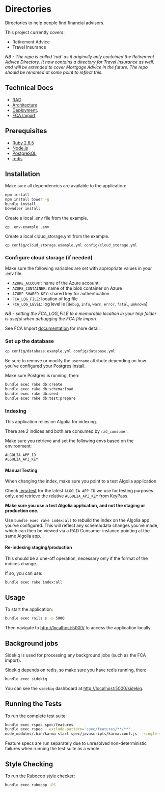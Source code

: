 # Directories

Directories to help people find financial advisors.

This project currently covers:

* Retirement Advice
* Travel Insurance

*NB - The repo is called 'rad' as it originally only contained the Retirement Advice Directory.
It now contains a directory for Travel Insurance as well, and will be extended to cover Mortgage
Advice in the future. The repo should be renamed at some point to reflect this.*

## Technical Docs <a name="tech-docs"></a>

* [RAD](https://github.com/moneyadviceservice/technical-docs/tree/master/rad)
* [Architecture](https://github.com/moneyadviceservice/technical-docs/blob/master/rad/architecture.md)
* [Deployment](https://github.com/moneyadviceservice/technical-docs/blob/master/rad/deployment.md).
* [FCA Import](https://github.com/moneyadviceservice/technical-docs/blob/master/rad/running_fca_import_locally.md)

## Prerequisites

* [Ruby 2.6.5](http://www.ruby-lang.org/en)
* [Node.js](http://nodejs.org/)
* [PostgreSQL](http://www.postgresql.org/)
* [redis](http://redis.io)

## Installation

Make sure all dependencies are available to the application:

```sh
npm install
npm install bower -g
bundle install
bowndler install
```

Create a local .env file from the example.

```
cp .env-example .env
```

Create a local cloud_storage.yml from the example.

```
cp config/cloud_storage.example.yml config/cloud_storage.yml
```

### Configure cloud storage (if needed)

Make sure the following variables are set with appropriate values in your .env file.

- `AZURE_ACCOUNT`: name of the Azure account
- `AZURE_CONTAINER`: name of the blob container on Azure
- `AZURE_SHARED_KEY`: shared key for authentication
- `FCA_LOG_FILE`: location of log file
- `FCA_LOG_LEVEL`: log level ie [`debug`, `info`, `warn`, `error`, `fatal`, `unknown`]

*NB - setting the FCA_LOG_FILE to a memorable location in your tmp folder is useful when debugging the FCA file import.*

See FCA Import [documentation](#tech-docs) for more detail.

### Set up the database

```sh
cp config/database.example.yml config/database.yml
```

Be sure to remove or modify the `username` attribute depending on how you've configured your Postgres install.

Make sure Postgres is running, then:

```sh
bundle exec rake db:create
bundle exec rake db:schema:load
bundle exec rake db:seed
bundle exec rake db:test:prepare
```

### Indexing

This application relies on Algolia for indexing.

There are 2 indices and both are consumed by `rad_consumer`.

Make sure you retrieve and set the following envs based on the environment:

```
ALGOLIA_APP_ID
ALGOLIA_API_KEY
```

#### Manual Testing

When changing the index, make sure you point to a test Algolia application.

Check [.env.test](./.env.test) for the latest `ALGOLIA_APP_ID` we use for testing
purposes only, and retrieve the relative `ALGOLIA_API_KEY` from KeyPass.

**Make sure you use a test Algolia application, and not the staging or production one.**

Use `bundle exec rake index:all` to rebuild the index on the Algolia app you've configured.
This will reflect any schema/data changes you've made, which can then be viewed via a RAD Consumer instance pointing at the same Algolia app.

#### Re-indexing staging/production

This should be a one-off operation, necessary only if the format of the indices
change.

If so, you can use:

```sh
bundle exec rake index:all
```

## Usage

To start the application:

```sh
bundle exec rails s -p 5000
```

Then navigate to [http://localhost:5000/](http://localhost:5000/) to access the
application locally.

## Background jobs

Sidekiq is used for processing any background jobs (such as the FCA import).

Sidekiq depends on redis, so make sure you have redis running, then:

```sh
bundle exec sidekiq
```

You can see the `sidekiq` dashboard at [http://localhost:5000/sidekiq](http://localhost:5000/sidekiq).

## Running the Tests

To run the complete test suite:

```sh
bundle exec rspec spec/features
bundle exec rspec --exclude-pattern='spec/features/**/**'
node_modules/.bin/karma start spec/javascripts/karma.conf.js --single-run=true
```

Feature specs are run separately due to unresolved non-deterministic failures when running the test suite as a whole.

## Style Checking

To run the Rubocop style checker:

```sh
bundle exec rubocop -DS
```
